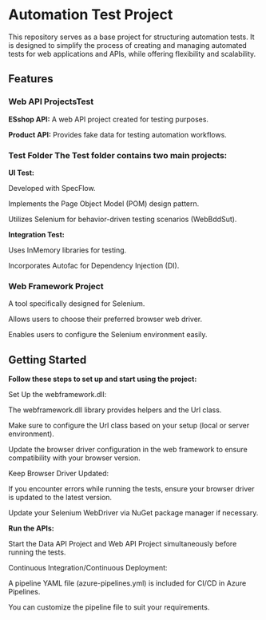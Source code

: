 # Automation Test Project

This repository serves as a base project for structuring automation tests. It is designed to simplify the process of creating and managing automated tests for web applications and APIs, while offering flexibility and scalability.

## Features

### Web API ProjectsTest

**ESshop API:** A web API project created for testing purposes.

**Product API:** Provides fake data for testing automation workflows.

### Test Folder The Test folder contains two main projects:

**UI Test:**

Developed with SpecFlow.

Implements the Page Object Model (POM) design pattern.

Utilizes Selenium for behavior-driven testing scenarios (WebBddSut).

**Integration Test:**

Uses InMemory libraries for testing.

Incorporates Autofac for Dependency Injection (DI).

### Web Framework Project

A tool specifically designed for Selenium.

Allows users to choose their preferred browser web driver.

Enables users to configure the Selenium environment easily.

## Getting Started

**Follow these steps to set up and start using the project:**

Set Up the webframework.dll:

The webframework.dll library provides helpers and the Url class.

Make sure to configure the Url class based on your setup (local or server environment).

Update the browser driver configuration in the web framework to ensure compatibility with your browser version.

Keep Browser Driver Updated:

If you encounter errors while running the tests, ensure your browser driver is updated to the latest version.

Update your Selenium WebDriver via NuGet package manager if necessary.

**Run the APIs:**

Start the Data API Project and Web API Project simultaneously before running the tests.

Continuous Integration/Continuous Deployment:

A pipeline YAML file (azure-pipelines.yml) is included for CI/CD in Azure Pipelines.

You can customize the pipeline file to suit your requirements.
